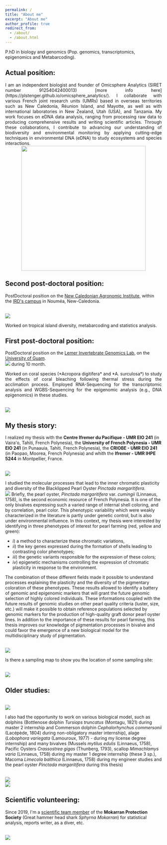 ```yaml
---
permalink: /
title: "About me"
excerpt: "About me"
author_profile: true
redirect_from: 
  - /about/
  - /about.html
---
```


P.hD in biology and genomics (Pop. genomics, transcriptomics, epigenomics and Metabarcoding). 

## Actual position: 

<div style="text-align: justify;"> I am an independent biologist and founder of Omicsphere Analytics (SIRET number 91254042400013) [more info here](https://plstenger.github.io/omicsphere_analytics/). I collaborate with various French joint research units (UMRs) based in overseas territories such as New Caledonia, Réunion Island, and Mayotte, as well as with international laboratories in New Zealand, Utah (USA), and Tanzania. My work focuses on eDNA data analysis, ranging from processing raw data to producing comprehensive results and writing scientific articles. Through these collaborations, I contribute to advancing our understanding of biodiversity and environmental monitoring by applying cutting-edge techniques in environmental DNA (eDNA) to study ecosystems and species interactions.</div>

<div style="text-align: center;"> <img src="/images/logo_omicsphere_analytics.png" style="width: 400px; height: auto;"> </div>

## Second post-doctoral position:

PostDoctoral position on the [New Caledonian Agronomic Institute](http://www.iac.nc), within the [IRD's campus](https://en.ird.fr/node/7917) in Nouméa, New-Caledonia. 

<br/><img src='/images/IAC_01.png'>

Worked on tropical island diversity, metabarcoding and statistics analysis.

## First post-doctoral position:

PostDoctoral position on the [Lemer Invertebrate Genomics Lab](https://www.uog.edu/ml/labs/lemer.php), on the [University of Guam](https://www.uog.edu). 
<br/><img src='/images/Guam_logos.png'> during 10 month.

<div style="text-align: justify;">Worked on coral species (*Acropora digitifera* and *A. surculosa*) to study the effects of coral bleaching following thermal stress during the acclimation process. Employed RNA-Sequencing for the transcriptomic analysis and WGBS-Sequencing for the epigenomic analysis (e.g., DNA epigenomics) in these studies.</div>
 
<br/><img src='/images/Acropora.png'>


## My thesis story:


I realized my thesis with the **Centre Ifremer du Pacifique - UMR EIO 241** (in Vaira'o, Tahiti, French Polynesia), the **University of French Polynesia - UMR EIO 241** (in Punaauia, Tahiti, French Polynesia), the **CRIOBE - UMR EIO 241** (in Paopao, Moorea, French Polynesia) and whith the **Ifremer - UMR IHPE 5244** in Montpellier, France.

<br/><img src='/images/thesis_logos.png'>

I studied the molecular processes that lead to the inner chromatic plasticity and diversity of the Blacklipped Pearl Oyster *Pinctada margaritifera*.
<br/><img src='/images/oysters_pearls.png'>
Briefly, the pearl oyster, *Pinctada margaritifera* var. *cumingii* (Linnaeus, 1758), is the second economic resource of French Polynesia. It is one of the only bivalves expressing such a varied range of internal shell coloring, and by correlation, pearl color. This phenotypic variability which were weakly characterized in the literature is partly under genetic control, but is also under environmental influence. In this context, my thesis were interested by identifying in three phenotypes of interest for pearl farming (red, yellow and green): 

- *i*) a method to characterize these chromatic variations, 
- *ii*) the key genes expressed during the formation of shells leading to contrasting color phenotypes; 
- *iii*) the genetic variants responsible for the expression of these colors; 
- *iv*) epigenetic mechanisms controlling the expression of chromatic plasticity in response to the environment. 

The combination of these different fields made it possible to understand processes explaining the plasticity and the diversity of the pigmentary coloration of these phenotypes. These results allowed to identify a battery of genomic and epigenomic markers that will grant the future genomic selection of highly colored individuals. These informations coupled with the future results of genomic studies on other pearl quality criteria (luster, size, etc.) will make it possible to obtain reference populations selected by genomic markers for the production of high-quality graft donor pearl oyster lines. In addition to the importance of these results for pearl farming, this thesis improves our knowledge of pigmentation processes in bivalve and could favor the emergence of a new biological model for the multidisciplinary study of pigmentation.

<br/><img src='/images/resume_thesis_2.png'>

Is there a sampling map to show you the location of some sampling site:

<br/><img src='/images/carte.png'>


## Older studies:

<br/><img src='/images/logo_before.png'>

I also had the opportunity to work on various biological model, such as dolphins (Bottlenose dolphin *Tursiops truncatus* (Montagu, 1821) during master 2 internship and Commerson dolphin *Cephalorhynchus commersonii* (Lacépède, 1804) during non-obligatory master internship),
alage (*Lobophora variegata* (Lamouroux, 1977) - during my license degree internship) and many bivalves (Mussels *mytilus edulis* (Linnaeus, 1758), Pacific Oysters *Crassostrea gigas* (Thunberg, 1793), scallop *Mimachlamys varia* (Linnaeus, 1758) during my master 1 degree internship (these 3 sp.), Macoma *Limecola balthica* (Linnaeus, 1758) during my engineer studies and the pearl oyster *Pinctada margaritifera* during this thesis)


<br/><img src='/images/sea1.png'>
<br/><img src='/images/sea2.png'>


## Scientific volunteering:


Since 2019, I'm a [scientific team member](https://www.mokarran.org/fr/organisation/#team) of the **Mokarran Protection Society** (Great hammer head shark *Sphyrna Mokarran*) for statistical analysis, reports writer, as a diver, etc.

<br/><img src='/images/mokarran.png'>


